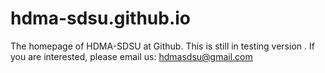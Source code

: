 # hdma-sdsu.github.io
The homepage of HDMA-SDSU at Github. This is still in testing version [](http://hdma-sdsu.github.io/). If you are interested, please email us: hdmasdsu@gmail.com
